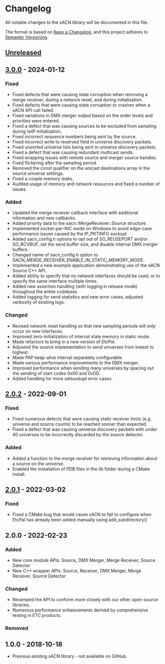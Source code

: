 # Changelog

All notable changes to the sACN library will be documented in this file.

The format is based on [Keep a Changelog](https://keepachangelog.com/en/1.0.0/),
and this project adheres to [Semantic Versioning](https://semver.org/spec/v2.0.0.html).

## [Unreleased]

## [3.0.0] - 2024-01-12

### Fixed

 - Fixed defects that were causing state corruption when removing a merge receiver, during a
   network reset, and during initialization.
 - Fixed defects that were causing state corruption or crashes when a sACN API call failed.
 - Fixed variations in DMX merger output based on the order levels and priorities were entered.
 - Fixed a defect that was causing sources to be excluded from sampling during lwIP initialization.
 - Fixed incorrect sequence numbers being sent by the source.
 - Fixed incorrect write to reserved field in universe discovery packets.
 - Fixed unsorted universe lists being sent in universe discovery packets.
 - Fixed a defect that was causing redundant multicast sends.
 - Fixed wrapping issues with remote source and merger source handles.
 - Fixed flickering after the sampling period.
 - Removed the const qualifier on the unicast destinations array in the source universe settings.
 - Fixed a couple memory leaks.
 - Audited usage of memory and network resources and fixed a number of issues.

### Added

 - Updated the merge receiver callback interface with additional information and new callbacks.
 - Added priority data to the sacn::MergeReceiver::Source structure.
 - Implemented socket-per-NIC mode on Windows to avoid edge-case performance issues caused by
   the IP_PKTINFO sockopt.
 - Added sacn_config.h options to opt out of SO_REUSEPORT and/or SO_RCVBUF, set the send buffer
   size, and disable internal DMX merger buffers.
 - Changed name of sacn_config.h option to SACN_MERGE_RECEIVER_ENABLE_IN_STATIC_MEMORY_MODE.
 - Implemented a new example application demonstrating use of the sACN Source C++ API.
 - Added ability to specify that no network interfaces should be used, or to specify the same
   interface multiple times.
 - Added new assertion handling (with logging in release mode) throughout the entire codebase.
 - Added logging for send statistics and new error cases, adjusted verbosity of existing logs.

### Changed

 - Revised network reset handling so that new sampling periods will only occur on new interfaces.
 - Improved zero-initialization of internal state memory in static mode.
 - Made refactors to bring in a new version of EtcPal.
 - Adjusted the source implementation to send universes from lowest to highest.
 - Made PAP keep-alive interval separately configurable.
 - Made various performance improvements to the DMX merger.
 - Improved performance when sending many universes by spacing out the sending of start codes 0x00
   and 0xDD.
 - Added handling for more setsockopt error cases.

## [2.0.2] - 2022-09-01

### Fixed

- Fixed numerous defects that were causing static receiver limits (e.g. universe and source counts)
  to be reached sooner than expected.
- Fixed a defect that was causing universe discovery packets with under 40 universes to be
  incorrectly discarded by the source detector.

### Added

- Added a function to the merge receiver for retrieving information about a source on the universe.
- Enabled the installation of PDB files in the lib folder during a CMake install.

## [2.0.1] - 2022-03-02

### Fixed

- Fixed a CMake bug that would cause sACN to fail to configure when EtcPal has already been added
  manually using add_subdirectory()

## 2.0.0 - 2022-02-23

### Added

- New core module APIs: Source, DMX Merger, Merge Receiver, Source Detector
- New C++ wrapper APIs: Source, Receiver, DMX Merger, Merge Receiver, Source Detector

### Changed

- Revamped the API to conform more closely with our other open-source libraries.
- Numerous performance enhancements derived by comprehensive testing in ETC products.

### Removed

## 1.0.0 - 2018-10-18

- Previous existing sACN library - not available on GitHub.

[Unreleased]: https://github.com/ETCLabs/sACN/compare/v3.0.0...main
[3.0.0]: https://github.com/ETCLabs/sACN/compare/v2.0.2...v3.0.0
[2.0.2]: https://github.com/ETCLabs/sACN/compare/v2.0.1...v2.0.2
[2.0.1]: https://github.com/ETCLabs/sACN/compare/v2.0.0...v2.0.1

